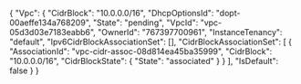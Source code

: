 {
    "Vpc": {
        "CidrBlock": "10.0.0.0/16",
        "DhcpOptionsId": "dopt-00aeffe134a768209",
        "State": "pending",
        "VpcId": "vpc-05d3d03e7183eabb6",
        "OwnerId": "767397700961",
        "InstanceTenancy": "default",
        "Ipv6CidrBlockAssociationSet": [],
        "CidrBlockAssociationSet": [
            {
                "AssociationId": "vpc-cidr-assoc-08d814ea45ba35999",
                "CidrBlock": "10.0.0.0/16",
                "CidrBlockState": {
                    "State": "associated"
                }
            }
        ],
        "IsDefault": false
    }
}



